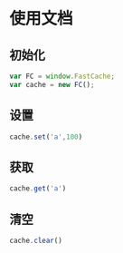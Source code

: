 # 使用文档

## 初始化
```js
var FC = window.FastCache;
var cache = new FC();
```

## 设置
```js
cache.set('a',100)
```

## 获取
```js
cache.get('a')
```


## 清空
```js
cache.clear()
```
